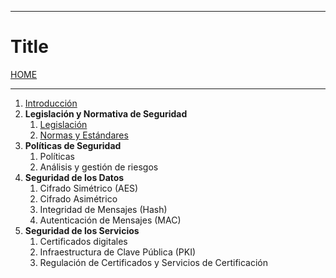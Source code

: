 
---
# Title

[HOME](../../README.md)

---
1. [Introducción](data/T0.md)
2. **Legislación y Normativa de Seguridad**
	1. [Legislación](data/T1-1.md)
	2. [Normas y Estándares](data/T1-2.md)
3. **Políticas de Seguridad**
	1. Políticas
	2. Análisis y gestión de riesgos
4. **Seguridad de los Datos**
	1. Cifrado Simétrico (AES)
	2. Cifrado Asimétrico
	3. Integridad de Mensajes (Hash)
	4. Autenticación de Mensajes (MAC)
5. **Seguridad de los Servicios**
	1. Certificados digitales
	2. Infraestructura de Clave Pública (PKI)
	3. Regulación de Certificados y Servicios de Certificación